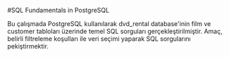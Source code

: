 #SQL Fundamentals in PostgreSQL

Bu çalışmada PostgreSQL kullanılarak dvd_rental database'inin film ve customer tabloları üzerinde temel SQL sorguları gerçekleştirilmiştir. 
Amaç, belirli filtreleme koşulları ile veri seçimi yaparak SQL sorgularını pekiştirmektir.
